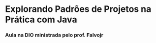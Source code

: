 # Explorando Padrões de Projetos na Prática com Java

### Aula na DIO ministrada pelo prof. Falvojr
